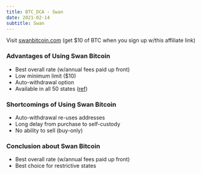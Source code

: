 ```yaml
---
title: BTC_DCA - Swan
date: 2021-02-14
subtitle: Swan
---
```


Visit [swanbitcoin.com](https://www.swanbitcoin.com/thinkmassive/) (get $10 of BTC when you sign up w/this affiliate link)

### Advantages of Using Swan Bitcoin
  - Best overall rate (w/annual fees paid up front)
  - Low minimum limit ($10)
  - Auto-withdrawal option
  - Available in all 50 states ([ref](https://help.swanbitcoin.com/hc/en-us/articles/360059000753-Is-Swan-Bitcoin-available-in-all-50-states-))

### Shortcomings of Using Swan Bitcoin
  - Auto-withdrawal re-uses addresses
  - Long delay from purchase to self-custody
  - No ability to sell (buy-only)

### Conclusion about Swan Bitcoin
  - Best overall rate (w/annual fees paid up front)
  - Best choice for restrictive states
